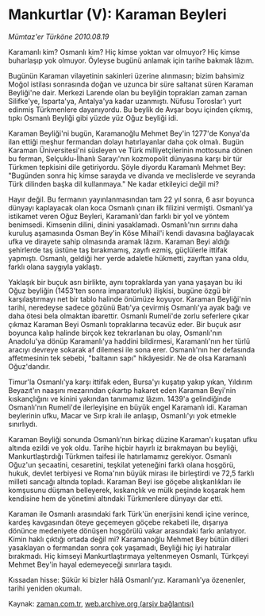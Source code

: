 # Mankurtlar (V): Karaman Beyleri

*Mümtaz'er Türköne 2010.08.19*

<td class="columnist-detail">
<p>Karamanlı kim? Osmanlı kim? Hiç kimse yoktan var olmuyor? Hiç kimse buharlaşıp yok olmuyor. Öyleyse bugünü anlamak için tarihe bakmak lâzım.</p>
<p>
<div id="haberMetinDiv">
<p> Bugünün Karaman vilayetinin sakinleri üzerine alınmasın; bizim bahsimiz Moğol istilası sonrasında doğan ve uzunca bir süre saltanat süren Karaman Beyliği'ne dair. Merkezi Larende olan bu beyliğin toprakları zaman zaman Silifke'ye, Isparta'ya, Antalya'ya kadar uzanmıştı. Nüfusu Toroslar'ı yurt edinmiş Türkmenlere dayanıyordu. Bu beylik de Avşar boyu içinden çıkmış, tıpkı Osmanlı Beyliği gibi yüzde yüz Oğuz beyliği idi.
<p> Karaman Beyliği'ni bugün, Karamanoğlu Mehmet Bey'in 1277'de Konya'da ilan ettiği meşhur fermandan dolayı hatırlayanlar daha çok olmalı. Bugün Karaman Üniversitesi'ni süsleyen ve Türk milliyetçilerinin mottosuna dönen bu ferman, Selçuklu-İlhanlı Sarayı'nın kozmopolit dünyasına karşı bir tür Türkmen tepkisini dile getiriyordu. Şöyle diyordu Karamanlı Mehmet Bey: "Bugünden sonra hiç kimse sarayda ve divanda ve meclislerde ve seyranda Türk dilinden başka dil kullanmaya." Ne kadar etkileyici değil mi?
<p> Hayır değil. Bu fermanın yayınlanmasından tam 22 yıl sonra, 6 asır boyunca dünyayı kaplayacak olan koca Osmanlı çınarı ilk filizini vermişti. Osmanlı'ya istikamet veren Oğuz Beyleri, Karamanlı'dan farklı bir yol ve yöntem benimsedi. Kimsenin dilini, dinini yasaklamadı. Osmanlı'nın sırrını daha kuruluş aşamasında Osman Bey'in Köse Mihail'i kendi davasına bağlayacak ufka ve dirayete sahip olmasında aramak lâzım. Karaman Beyi aldığı şehirlerde taş üstüne taş bırakmamış, zayıfı ezmiş, güçlülerle ittifak yapmıştı. Osmanlı, geldiği her yerde adaletle hükmetti, zayıftan yana oldu, farklı olana saygıyla yaklaştı.
<p> Yaklaşık bir buçuk asrı birlikte, aynı topraklarda yan yana yaşayan bu iki Oğuz beyliğin (1453'ten sonra imparatorluk) ilişkisi, bugüne özgü bir karşılaştırmayı net bir tablo halinde önümüze koyuyor. Karaman Beyliği'nin tarihi, neredeyse sadece gözünü Batı'ya çevirmiş Osmanlı'ya ayak bağı ve daha ötesi bela olmaktan ibarettir. Osmanlı Rumeli'de zorlu seferlere çıkar çıkmaz Karaman Beyi Osmanlı topraklarına tecavüz eder. Bir buçuk asır boyunca kalıp halinde birçok kez tekrarlanan bu olay, Osmanlı'nın Anadolu'ya dönüp Karamanlı'ya haddini bildirmesi, Karamanlı'nın her türlü aracıyı devreye sokarak af dilemesi ile sona erer. Osmanlı'nın her defasında affetmesinin tek sebebi, "baltanın sapı" hikâyesidir. Ne de olsa Karamanlı Oğuz'dandır. 
<p> Timur'la Osmanlı'ya karşı ittifak eden, Bursa'yı kuşatıp yakıp yıkan, Yıldırım Beyazıt'ın naaşını mezarından çıkartıp hakaret eden Karaman Beyi'nin kıskançlığını ve kinini yakından tanımamız lâzım. 1439'a gelindiğinde Osmanlı'nın Rumeli'de ilerleyişine en büyük engel Karamanlı idi. Karaman beylerinin ufku, Macar ve Sırp kralı ile anlaşıp, Osmanlı'yı yok etmekle sınırlıydı.
<p> Karaman Beyliği sonunda Osmanlı'nın birkaç düzine Karaman'ı kuşatan ufku altında ezildi ve yok oldu. Tarihe hiçbir hayırlı iz bırakmayan bu beyliği, Mankurtlaştırdığı Türkmen taifesi ile hatırlamamız gerekiyor. Osmanlı Oğuz'un şecaatini, cesaretini, teşkilat yeteneğini farklı olana hoşgörü, hukuk, devlet terbiyesi ve Roma'nın büyük mirası ile birleştirdi ve 72,5 farklı milleti sancağı altında topladı. Karaman Beyi ise göçebe alışkanlıkları ile komşusunu düşman belleyerek, kıskançlık ve mülk peşinde koşarak hem kendisine hem de yönetimi altındaki Türkmenlere dünyayı dar etti.
<p> Karaman ile Osmanlı arasındaki fark Türk'ün enerjisini kendi içine verince, kardeş kavgasından öteye geçemeyen göçebe rekabeti ile, dışarıya dönünce medeniyete dönüşen hoşgörülü vakar arasındaki farkı anlatıyor. Kimin haklı çıktığı ortada değil mi? Karamanoğlu Mehmet Bey bütün dilleri yasaklayan o fermandan sonra çok yaşamadı, Beyliği hiç iyi hatıralar bırakmadı. Hiç kimseyi Mankurtlaştırmaya yeltenmeyen Osmanlı, Türkçeyi Mehmet Bey'in hayal edemeyeceği sınırlara taşıdı.
<p> Kıssadan hisse: Şükür ki bizler hâlâ Osmanlı'yız. Karamanlı'ya özenenler, tarihi yeniden okumalı. </p></p></p></p></p></p></p></p></div>
</p>
<a href="http://web.archive.org/web/20110105044452/mailto:m.turkone@zaman.com.tr">
</a></td>

Kaynak: [zaman.com.tr](http://zaman.com.tr/yazar.do?yazino=1017467), [web.archive.org (arşiv bağlantısı)](http://web.archive.org/web/20110105044452/http://www.zaman.com.tr/yazar.do?yazino=1017467)

